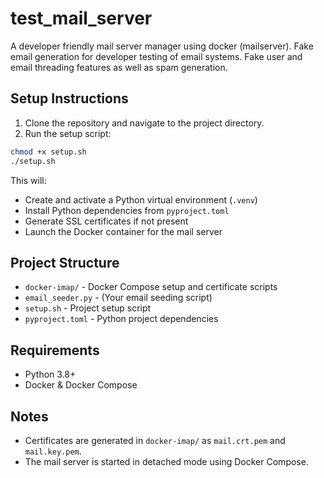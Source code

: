 # test_mail_server

A developer friendly mail server manager using docker (mailserver). Fake email generation for developer testing of email systems. Fake user and email threading features as well as spam generation.

## Setup Instructions

1. Clone the repository and navigate to the project directory.
2. Run the setup script:

```sh
chmod +x setup.sh
./setup.sh
```

This will:
- Create and activate a Python virtual environment (`.venv`)
- Install Python dependencies from `pyproject.toml`
- Generate SSL certificates if not present
- Launch the Docker container for the mail server

## Project Structure

- `docker-imap/` - Docker Compose setup and certificate scripts
- `email_seeder.py` - (Your email seeding script)
- `setup.sh` - Project setup script
- `pyproject.toml` - Python project dependencies

## Requirements
- Python 3.8+
- Docker & Docker Compose

## Notes
- Certificates are generated in `docker-imap/` as `mail.crt.pem` and `mail.key.pem`.
- The mail server is started in detached mode using Docker Compose.
